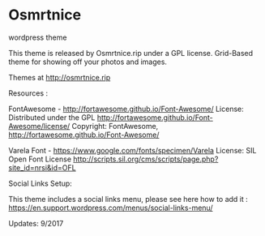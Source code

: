 # Osmrtnice
wordpress theme

This theme is released by Osmrtnice.rip under a GPL license.
Grid-Based theme for showing off your photos and images.

Themes at http://osmrtnice.rip


Resources :

FontAwesome - http://fortawesome.github.io/Font-Awesome/
License: Distributed under the GPL http://fortawesome.github.io/Font-Awesome/license/
Copyright: FontAwesome, http://fortawesome.github.io/Font-Awesome/

Varela Font - https://www.google.com/fonts/specimen/Varela
License: SIL Open Font License
http://scripts.sil.org/cms/scripts/page.php?site_id=nrsi&id=OFL


Social Links Setup:

This theme includes a social links menu, please see here how to add it :
https://en.support.wordpress.com/menus/social-links-menu/


Updates: 9/2017

